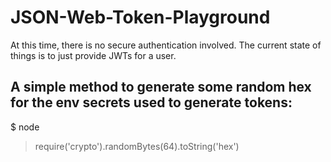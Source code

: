 # JSON-Web-Token-Playground

At this time, there is no secure authentication involved. The current state of things is to just provide JWTs for a user.

## A simple method to generate some random hex for the env secrets used to generate tokens:


$ node

> require('crypto').randomBytes(64).toString('hex')
